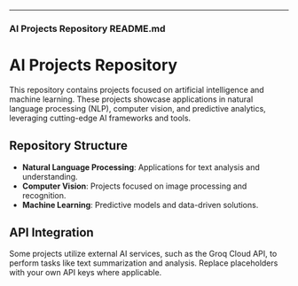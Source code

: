 ---

### **AI Projects Repository README.md**


# AI Projects Repository

This repository contains projects focused on artificial intelligence and machine learning. These projects showcase applications in natural language processing (NLP), computer vision, and predictive analytics, leveraging cutting-edge AI frameworks and tools.

## Repository Structure
- **Natural Language Processing**: Applications for text analysis and understanding.
- **Computer Vision**: Projects focused on image processing and recognition.
- **Machine Learning**: Predictive models and data-driven solutions.

## API Integration
Some projects utilize external AI services, such as the Groq Cloud API, to perform tasks like text summarization and analysis. Replace placeholders with your own API keys where applicable.
